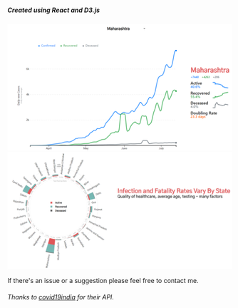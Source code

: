 ##### Created using React and D3.js

![image](https://github.com/reedkihaddi/COVID-19-Tracker/blob/master/src/img/lineChart.PNG)
![image](https://github.com/reedkihaddi/COVID-19-Tracker/blob/master/src/img/radialChart.PNG)

If there's an issue or a suggestion please feel free to contact me. 

###### Thanks to [covid19india](https://www.covid19india.org/) for their API.
